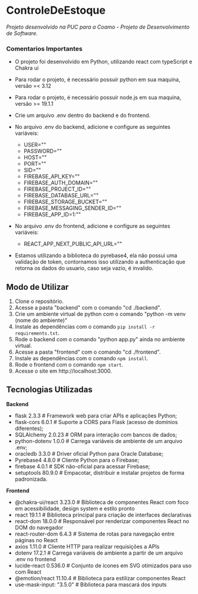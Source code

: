 # ControleDeEstoque
*Projeto desenvolvido na PUC para a Coamo - Projeto de Desenvolvimento de Software.*

### Comentarios Importantes
- O projeto foi desenvolvido em Python, utilizando react com typeScript e Chakra ui
- Para rodar o projeto, é necessário possuir python em sua maquina, versão =< 3.12
- Para rodar o projeto, é necessário possuir node.js em sua maquina, versão >= 19.1.1
- Crie um arquivo .env dentro do backend e do frontend.

- No arquivo .env do backend, adicione e configure as seguintes variáveis:
    - USER=""
    - PASSWORD=""
    - HOST=""
    - PORT=""
    - SID=""
    - FIREBASE_API_KEY=""
    - FIREBASE_AUTH_DOMAIN=""
    - FIREBASE_PROJECT_ID=""
    - FIREBASE_DATABASE_URL=""
    - FIREBASE_STORAGE_BUCKET=""
    - FIREBASE_MESSAGING_SENDER_ID=""
    - FIREBASE_APP_ID=1:""

- No arquivo .env do frontend, adicione e configure as seguintes variáveis:
    - REACT_APP_NEXT_PUBLIC_API_URL=""

- Estamos utilizando a biblioteca do pyrebase4, ela não possui uma validação de token, contornamos isso utilizando a authenticação que retorna os dados
    do usuario, caso seja vazio, é invalido.

## Modo de Utilizar
1. Clone o repositório.
2. Acesse a pasta "backend" com o comando "cd ./backend".
3. Crie um ambiente virtual de python com o comando "python -m venv (nome do ambiente)"
4. Instale as dependências com o comando `pip install -r requirements.txt`.
5. Rode o backend com o comando "python app.py" ainda no ambiente virtual.
6. Acesse a pasta "frontend" com o comando "cd ./frontend".
7. Instale as dependências com o comando `npm install`.
8. Rode o frontend com o comando `npm start`.
9. Acesse o site em http://localhost:3000.

## Tecnologias Utilizadas
**Backend**
- flask 2.3.3                # Framework web para criar APIs e aplicações Python;
- flask-cors 6.0.1           # Suporte a CORS para Flask (acesso de domínios diferentes);
- SQLAlchemy 2.0.23          # ORM para interação com bancos de dados;
- python-dotenv 1.0.0        # Carrega variáveis de ambiente de um arquivo .env;
- oracledb 3.3.0             # Driver oficial Python para Oracle Database;
- Pyrebase4 4.8.0            # Cliente Python para o Firebase;
- firebase 4.0.1             # SDK não-oficial para acessar Firebase;
- setuptools 80.9.0          # Empacotar, distribuir e instalar projetos de forma padronizada.

**Frontend**
- @chakra-ui/react 3.23.0     # Biblioteca de componentes React com foco em acessibilidade, design system e estilo pronto
- react 19.1.1                # Biblioteca principal para criação de interfaces declarativas
- react-dom 18.0.0            # Responsável por renderizar componentes React no DOM do navegador
- react-router-dom 6.4.3      # Sistema de rotas para navegação entre páginas no React
- axios 1.11.0                # Cliente HTTP para realizar requisições a APIs
- dotenv 17.2.1               # Carrega variáveis de ambiente a partir de um arquivo .env no frontend
- lucide-react 0.536.0        # Conjunto de ícones em SVG otimizados para uso com React
- @emotion/react 11.10.4      # Biblioteca para estilizar componentes React
- use-mask-input: "3.5.0"     # Biblioteca para mascará dos inputs